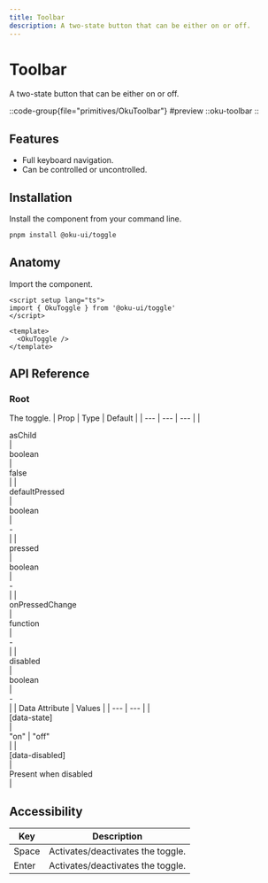```yaml
---
title: Toolbar
description: A two-state button that can be either on or off.
---
```


# Toolbar
A two-state button that can be either on or off.

::code-group{file="primitives/OkuToolbar"}
#preview
 ::oku-toolbar
::

## Features
- Full keyboard navigation.
- Can be controlled or uncontrolled.



## Installation

Install the component from your command line.

```bash
pnpm install @oku-ui/toggle
```

## Anatomy

Import the component.

```vue
<script setup lang="ts">
import { OkuToggle } from '@oku-ui/toggle'
</script>

<template>
  <OkuToggle />
</template>
```

## API Reference

### Root
The toggle.
| Prop | Type | Default |
| --- | --- | --- |
| <div class="code">asChild</div> | <div class="code">boolean</div> | <div class="code">false</div> |
| <div class="code">defaultPressed</div> | <div class="code">boolean</div> | <div class="code">-</div> |
| <div class="code">pressed</div> | <div class="code">boolean</div> | <div class="code">-</div> |
| <div class="code">onPressedChange</div> | <div class="code">function</div> | <div class="code">-</div> |
| <div class="code">disabled</div> | <div class="code">boolean</div> | <div class="code">-</div> |
| Data Attribute | Values |
| --- | --- |
| <div class="code">[data-state]</div> | <div class="code">"on" | "off"</div> |
| <div class="code">[data-disabled]</div> | <div class="code">Present when disabled</div> |

## Accessibility

| Key | Description |
| --- | --- |
| <div class="code">Space</div> | <div class="code">Activates/deactivates the toggle.</div> |
| <div class="code">Enter</div> | <div class="code">Activates/deactivates the toggle.</div> |